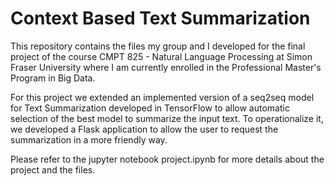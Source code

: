 # Context Based Text Summarization

This repository contains the files my group and I developed for the final project of the course CMPT 825 - Natural Language Processing at Simon Fraser University where I am currently enrolled in the Professional Master's Program in Big Data.

For this project we extended an implemented version of a seq2seq model for Text Summarization developed in TensorFlow to allow automatic selection of the best model to summarize the input text. To operationalize it, we developed a Flask application to allow the user to request the summarization in a more friendly way.

Please refer to the jupyter notebook project.ipynb for more details about the project and the files.  
